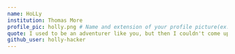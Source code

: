 ```yaml
---
name: HoLLy
institution: Thomas More
profile_pic: holly.png # Name and extension of your profile picture(ex. mona.png) The picture must be squared and 544px on width and height.
quote: I used to be an adventurer like you, but then I couldn't come up with a quote.
github_user: holly-hacker
---
```

